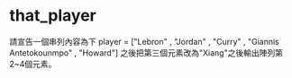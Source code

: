 # that_player
請宣告一個串列內容為下  player = ["Lebron" , "Jordan" , "Curry" , "Giannis Antetokounmpo" , "Howard"]  之後把第三個元素改為"Xiang"之後輸出陣列第2~4個元素。

